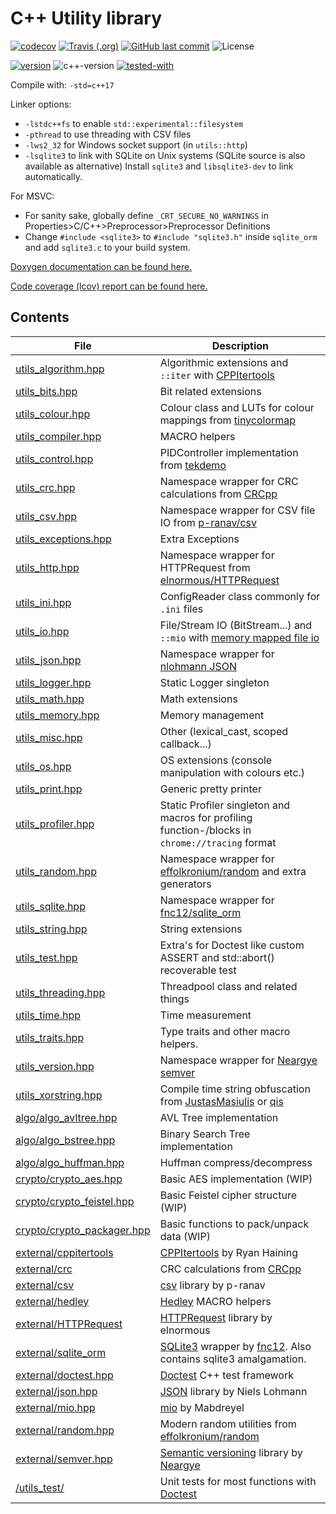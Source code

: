 # C++ Utility library

[![codecov](https://codecov.io/gh/ThenTech/utils/branch/master/graph/badge.svg)](https://codecov.io/gh/ThenTech/utils)
[![Travis (.org)](https://img.shields.io/travis/Wosser1sProductions/utils.svg)](https://travis-ci.org/Wosser1sProductions/utils)
[![GitHub last commit](https://img.shields.io/github/last-commit/ThenTech/utils.svg)](https://github.com/ThenTech/utils/commits/master)
![License](https://img.shields.io/github/license/ThenTech/utils.svg?color=blue)

[![version](https://img.shields.io/badge/version-0.45.0--beta-brightgreen.svg)](http://semver.org/)
![c++-version](https://img.shields.io/badge/std-%3E%3D%20c%2B%2B17-brightgreen.svg)
[![tested-with](https://img.shields.io/badge/tested%20with-g%2B%2B--9.2-orange.svg)](https://gcc.gnu.org/gcc-9/)

Compile with: `-std=c++17`

Linker options:
- `-lstdc++fs` to enable `std::experimental::filesystem`
- `-pthread` to use threading with CSV files
- `-lws2_32` for Windows socket support (in `utils::http`)
- `-lsqlite3` to link with SQLite on Unix systems (SQLite source is also available as alternative)
    Install `sqlite3` and `libsqlite3-dev` to link automatically.

For MSVC:

- For sanity sake, globally define `_CRT_SECURE_NO_WARNINGS` in Properties>C/C++>Preprocessor>Preprocessor Definitions
- Change `#include <sqlite3>` to `#include "sqlite3.h"` inside `sqlite_orm` and add `sqlite3.c` to your build system.

[Doxygen documentation can be found here.](https://ThenTech.github.io/utils/docs/)

[Code coverage (lcov) report can be found here.](https://ThenTech.github.io/utils/docs/code_coverage)

## Contents

| File                                                               | Description                                                  |
| ------------------------------------------------------------------ | ------------------------------------------------------------ |
| [utils_algorithm.hpp](utils_lib/utils_algorithm.hpp)               | Algorithmic extensions and `::iter` with [CPPItertools](https://github.com/ryanhaining/cppitertools) |
| [utils_bits.hpp](utils_lib/utils_bits.hpp)                         | Bit related extensions                                       |
| [utils_colour.hpp](utils_lib/utils_colour.hpp)                     | Colour class and LUTs for colour mappings from [tinycolormap](https://github.com/yuki-koyama/tinycolormap) |
| [utils_compiler.hpp](utils_lib/utils_compiler.hpp)                 | MACRO helpers                                                |
| [utils_control.hpp](utils_lib/utils_control.hpp)                   | PIDController implementation from [tekdemo](https://github.com/tekdemo/MiniPID) |
| [utils_crc.hpp](utils_lib/utils_crc.hpp)                           | Namespace wrapper for CRC calculations from [CRCpp](https://github.com/d-bahr/CRCpp) |
| [utils_csv.hpp](utils_lib/utils_csv.hpp)                           | Namespace wrapper for CSV file IO from [p-ranav/csv](http://github.com/p-ranav/csv) |
| [utils_exceptions.hpp](utils_lib/utils_exceptions.hpp)             | Extra Exceptions                                             |
| [utils_http.hpp](utils_lib/utils_http.hpp)                         | Namespace wrapper for HTTPRequest from [elnormous/HTTPRequest](http://github.com/elnormous/HTTPRequest) |
| [utils_ini.hpp](utils_lib/utils_ini.hpp)                           | ConfigReader class commonly for `.ini` files                 |
| [utils_io.hpp](utils_lib/utils_io.hpp)                             | File/Stream IO (BitStream...) and `::mio` with [memory mapped file io](https://github.com/mandreyel/mio) |
| [utils_json.hpp](utils_lib/utils_json.hpp)                         | Namespace wrapper for [nlohmann JSON](https://github.com/nlohmann/json) |
| [utils_logger.hpp](utils_lib/utils_logger.hpp)                     | Static Logger singleton                                      |
| [utils_math.hpp](utils_lib/utils_math.hpp)                         | Math extensions                                              |
| [utils_memory.hpp](utils_lib/utils_memory.hpp)                     | Memory management                                            |
| [utils_misc.hpp](utils_lib/utils_misc.hpp)                         | Other (lexical_cast, scoped callback...)                     |
| [utils_os.hpp](utils_lib/utils_os.hpp)                             | OS extensions (console manipulation with colours etc.)       |
| [utils_print.hpp](utils_lib/utils_print.hpp)                       | Generic pretty printer                                       |
| [utils_profiler.hpp](utils_lib/utils_profiler.hpp)                 | Static Profiler singleton and macros for profiling function-/blocks in `chrome://tracing` format |
| [utils_random.hpp](utils_lib/utils_random.hpp)                     | Namespace wrapper for [effolkronium/random](https://github.com/effolkronium/random) and extra generators |
| [utils_sqlite.hpp](utils_lib/utils_sqlite.hpp)                     | Namespace wrapper for [fnc12/sqlite_orm](https://github.com/fnc12/sqlite_orm) |
| [utils_string.hpp](utils_lib/utils_string.hpp)                     | String extensions                                            |
| [utils_test.hpp](utils_lib/utils_test.hpp)                         | Extra's for Doctest like custom ASSERT and std::abort() recoverable test |
| [utils_threading.hpp](utils_lib/utils_threading.hpp)               | Threadpool class and related things                          |
| [utils_time.hpp](utils_lib/utils_time.hpp)                         | Time measurement                                             |
| [utils_traits.hpp](utils_lib/utils_traits.hpp)                     | Type traits and other macro helpers.                         |
| [utils_version.hpp](utils_lib/utils_version.hpp)                   | Namespace wrapper for [Neargye semver](https://github.com/Neargye/semver) |
| [utils_xorstring.hpp](utils_xorstring.hpp)                         | Compile time string obfuscation from [JustasMasiulis](https://github.com/JustasMasiulis/xorstr) or [qis](https://github.com/qis/xorstr) |
| [algo/algo_avltree.hpp](utils_lib/algo/algo_avltree.hpp)           | AVL Tree implementation                                      |
| [algo/algo_bstree.hpp](utils_lib/algo/algo_bstree.hpp)             | Binary Search Tree implementation                            |
| [algo/algo_huffman.hpp](utils_lib/algo/algo_huffman.hpp)           | Huffman compress/decompress                                  |
| [crypto/crypto_aes.hpp](utils_lib/crypto/crypto_aes.hpp)           | Basic AES implementation (WIP)                               |
| [crypto/crypto_feistel.hpp](utils_lib/crypto/crypto_feistel.hpp)   | Basic Feistel cipher structure (WIP)                         |
| [crypto/crypto_packager.hpp](utils_lib/crypto/crypto_packager.hpp) | Basic functions to pack/unpack data (WIP)                    |
| [external/cppitertools](utils_lib/external/cppitertools/)          | [CPPItertools](https://github.com/ryanhaining/cppitertools) by Ryan Haining |
| [external/crc](utils_lib/external/crc)                             | CRC calculations from [CRCpp](https://github.com/d-bahr/CRCpp) |
| [external/csv](utils_lib/external/csv/)                            | [csv](http://github.com/p-ranav/csv) library by p-ranav      |
| [external/hedley](utils_lib/external/hedley/)                      | [Hedley](https://github.com/nemequ/hedley) MACRO helpers     |
| [external/HTTPRequest](utils_lib/external/HTTPRequest/)            | [HTTPRequest](http://github.com/elnormous/HTTPRequest) library by elnormous |
| [external/sqlite_orm](utils_lib/external/sqlite_orm/)              | [SQLite3](https://www.sqlite.org/index.html) wrapper by [fnc12](https://github.com/fnc12/sqlite_orm). Also contains sqlite3 amalgamation. |
| [external/doctest.hpp](utils_lib/external/doctest.hpp)             | [Doctest](https://github.com/onqtam/doctest) C++ test framework |
| [external/json.hpp](utils_lib/external/json.hpp)                   | [JSON](https://github.com/nlohmann/json) library by Niels Lohmann |
| [external/mio.hpp](utils_lib/external/mio.hpp)                     | [mio](https://github.com/mandreyel/mio) by Mabdreyel         |
| [external/random.hpp](utils_lib/external/random.hpp)               | Modern random utilities from [effolkronium/random](https://github.com/effolkronium/random) |
| [external/semver.hpp](utils_lib/external/semver.hpp)               | [Semantic versioning](https://semver.org/) library by [Neargye](https://github.com/Neargye/semver) |
| [/utils_test/](utils_test/)                                        | Unit tests for most functions with [Doctest](https://github.com/onqtam/doctest) |

